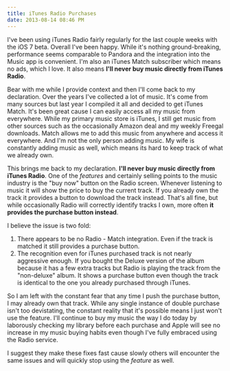 ```yaml
---
title: iTunes Radio Purchases
date: 2013-08-14 08:46 PM
---
```


I've been using iTunes Radio fairly regularly for the last couple weeks with the iOS 7 beta. Overall I've been happy. While it's nothing ground-breaking, performance seems comparable to Pandora and the integration into the Music app is convenient. I'm also an iTunes Match subscriber which means no ads, which I love. It also means **I'll never buy music directly from iTunes Radio**.

Bear with me while I provide context and then I'll come back to my declaration. Over the years I've collected a lot of music. It's come from many sources but last year I compiled it all and decided to get iTunes Match. It's been great cause I can easily access all my music from everywhere.  While my primary music store is iTunes, I still get music from other sources such as the occasionally Amazon deal and my weekly Freegal downloads. Match allows me to add this music from anywhere and access it everywhere. And I'm not the only person adding music. My wife is constantly adding music as well, which means its hard to keep track of what we already own.

This brings me back to my declaration. **I'll never buy music directly from iTunes Radio**. One of the *features* and certainly selling points to the music industry is the "buy now" button on the Radio screen. Whenever listening to music it will show the price to buy the current track. If you already own the track it provides a button to download the track instead. That's all fine, but while occasionally Radio will correctly identify tracks I own, more often **it provides the purchase button instead**.

I believe the issue is two fold:

1. There appears to be no Radio - Match integration. Even if the track is matched it still provides a purchase button.
2. The recognition even for iTunes purchased track is not nearly aggressive enough. If you bought the Deluxe version of the album because it has a few extra tracks but Radio is playing the track from the "non-deluxe" album. It shows a purchase button even though the track is identical to the one you already purchased through iTunes.

So I am left with the constant fear that any time I push the purchase button, I may already own that track. While any single instance of double purchase isn't too devistating, the constant reality that it's possible means I just won't use the feature. I'll continue to buy my music the way I do today by laborously checking my library before each purchase and Apple will see no increase in my music buying habits even though I've fully embraced using the Radio service.

I suggest they make these fixes fast cause slowly others will encounter the same issues and will quickly stop using the *feature* as well.